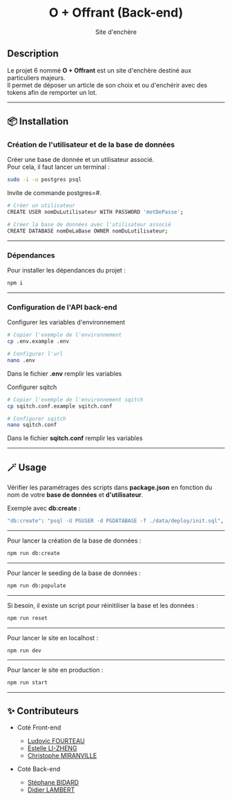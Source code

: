 <div align="center">
    <h1>O + Offrant (Back-end)</h1>
    <p>Site d'enchère</p>
</div>

## **Description**

Le projet 6 nommé **O + Offrant** est un site d'enchère destiné aux particuliers majeurs.<br>
Il permet de déposer un article de son choix et ou d'enchérir avec des tokens afin de remporter un lot.

---

## 📦 **Installation**

### **Création de l'utilisateur et de la base de données**

Créer une base de donnée et un utilisateur associé.<br>
Pour cela, il faut lancer un terminal :

``` bash
sudo -i -u postgres psql
```

Invite de commande postgres=#.

``` bash
# Créer un utilisateur
CREATE USER nomDuLutilisateur WITH PASSWORD 'motDePasse';
```

``` bash
# Créer la base de données avec l'utilisateur associé
CREATE DATABASE nomDeLaBase OWNER nomDuLutilisateur;
```

---

### **Dépendances**

Pour installer les dépendances du projet :

```bash
npm i
```

---

### **Configuration de l'API back-end**

Configurer les variables d'environnement

```bash
# Copier l'exemple de l'environnement
cp .env.example .env

# Configurer l'url
nano .env
```
Dans le fichier **.env** remplir les variables

Configurer sqitch

```bash
# Copier l'exemple de l'environnement sqitch
cp sqitch.conf.example sqitch.conf

# Configurer sqitch
nano sqitch.conf
```
Dans le fichier **sqitch.conf** remplir les variables



---

## 🪄 **Usage**

Vérifier les paramétrages des scripts dans **package.json** en fonction du nom de votre **base de données** et **d'utilisateur**.

Exemple avec **db:create** :

```bash
"db:create": "psql -U PGUSER -d PGDATABASE -f ./data/deploy/init.sql",
```
---


Pour lancer la création de la base de données :

```bash
npm run db:create
```
---


Pour lancer le seeding de la base de données :

```bash
npm run db:populate
```
---


Si besoin, il existe un script pour réinitiliser la base et les données :

```bash
npm run reset
```
---


Pour lancer le site en localhost :

```bash
npm run dev
```
---


Pour lancer le site en production :

```bash
npm run start
```
---


## ✨ **Contributeurs**

   * Coté Front-end
      + [Ludovic FOURTEAU](https://github.com/Ld-monkey)
      + [Estelle LI-ZHENG](https://github.com/Estelle-Li-Zheng)
      + [Christophe MIRANVILLE](https://github.com/Christophe-miranville)

   * Coté Back-end
      + [Stéphane BIDARD](https://github.com/stephanebidard)
      + [Didier LAMBERT](https://github.com/DidierLam)

